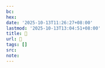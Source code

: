```yaml
---
bc:
hex:
date: '2025-10-13T11:26:27+08:00'
lastmod: '2025-10-13T13:04:51+08:00'
title: 󰐧
url: 󰐧
tags: []
src:
note:
---
```

